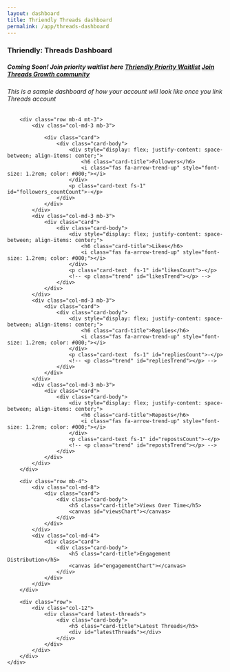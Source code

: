 ```yaml
---
layout: dashboard
title: Thriendly Threads dashboard
permalink: /app/threads-dashboard
---
```


<div id="content">
    <div class="container mt-4">
        <h3 class="mb-4">Thriendly: Threads Dashboard</h3>
        <h5 class="mb-4">Coming Soon! Join priority waitlist here <a class="btn btn-success btn-sm" target="_blank"
            href="https://forms.gle/vat3karHYLDtL1uL9">Thriendly Priority Waitlist</a>
            <a target="_blank" class="btn btn-primary btn-sm" href="https://www.skool.com/thriendly">Join Threads
                    Growth community</a>
            </h5>
        <h6>This is a sample dashboard of how your account will look like once you link Threads account</h6>

        <div class="row mb-4 mt-3">
            <div class="col-md-3 mb-3">

                <div class="card">
                    <div class="card-body">
                        <div style="display: flex; justify-content: space-between; align-items: center;">
                            <h6 class="card-title">Followers</h6>
                            <i class="fas fa-arrow-trend-up" style="font-size: 1.2rem; color: #000;"></i>
                        </div>
                        <p class="card-text fs-1" id="followers_countCount">-</p>
                    </div>
                </div>
            </div>
            <div class="col-md-3 mb-3">
                <div class="card">
                    <div class="card-body">
                        <div style="display: flex; justify-content: space-between; align-items: center;">
                            <h6 class="card-title">Likes</h6>
                            <i class="fas fa-arrow-trend-up" style="font-size: 1.2rem; color: #000;"></i>
                        </div>
                        <p class="card-text  fs-1" id="likesCount">-</p>
                        <!-- <p class="trend" id="likesTrend"></p> -->
                    </div>
                </div>
            </div>
            <div class="col-md-3 mb-3">
                <div class="card">
                    <div class="card-body">
                        <div style="display: flex; justify-content: space-between; align-items: center;">
                            <h6 class="card-title">Replies</h6>
                            <i class="fas fa-arrow-trend-up" style="font-size: 1.2rem; color: #000;"></i>
                        </div>
                        <p class="card-text  fs-1" id="repliesCount">-</p>
                        <!-- <p class="trend" id="repliesTrend"></p> -->
                    </div>
                </div>
            </div>
            <div class="col-md-3 mb-3">
                <div class="card">
                    <div class="card-body">
                        <div style="display: flex; justify-content: space-between; align-items: center;">
                            <h6 class="card-title">Reposts</h6>
                            <i class="fas fa-arrow-trend-up" style="font-size: 1.2rem; color: #000;"></i>
                        </div>
                        <p class="card-text fs-1" id="repostsCount">-</p>
                        <!-- <p class="trend" id="repostsTrend"></p> -->
                    </div>
                </div>
            </div>
        </div>

        <div class="row mb-4">
            <div class="col-md-8">
                <div class="card">
                    <div class="card-body">
                        <h5 class="card-title">Views Over Time</h5>
                        <canvas id="viewsChart"></canvas>
                    </div>
                </div>
            </div>
            <div class="col-md-4">
                <div class="card">
                    <div class="card-body">
                        <h5 class="card-title">Engagement Distribution</h5>
                        <canvas id="engagementChart"></canvas>
                    </div>
                </div>
            </div>
        </div>

        <div class="row">
            <div class="col-12">
                <div class="card latest-threads">
                    <div class="card-body">
                        <h5 class="card-title">Latest Threads</h5>
                        <div id="latestThreads"></div>
                    </div>
                </div>
            </div>
        </div>
    </div>

</div>

<script src="{{ site.baseurl }}/assets/js/dashboard/threads-dashboard.js"></script>
<script src="https://cdnjs.cloudflare.com/ajax/libs/Chart.js/3.7.1/chart.min.js"></script>
